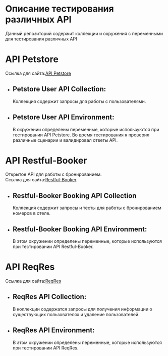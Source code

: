 # Описание тестирования различных API
Данный репозиторий содержит коллекции и окружения с переменными для тестирования различных API 
# API Petstore
  Ссылка для сайта:[API Petstore](https://petstore.swagger.io/#/user/logoutUser)
- ## Petstore User API Collection:
  Коллекция содержит запросы для работы с пользователями.
- ## Petstore User API Environment:
  В окружении определены переменные, которые используются при тестировании API Petstore.
  Во время тестирования я проверил различные сценарии и валидировал ответы API.
# API Restful-Booker
  Открытое API для работы с бронированием.  
  Ссылка для сайта:[Restful-Booker](https://restful-booker.herokuapp.com/apidoc/index.html#api-Booking-CreateBooking)
- ## Restful-Booker Booking API Collection
  Коллекция содержит запросы и тесты  для работы с бронированием номеров в отеле.
- ## Restful-Booker Booking API Environment:
  В этом окружении определены переменные, которые используются при тестировании API Restful-Booker.
# API ReqRes
  Ссылка для сайта:[ReqRes](https://reqres.in/)
- ## ReqRes API Collection:
  В коллекции содержатся запросы для получения информации о существующих пользователях и удаление пользователей.
- ## ReqRes API Environment:
  В этом окружении определены переменные, которые используются при тестировании API ReqRes.
  
